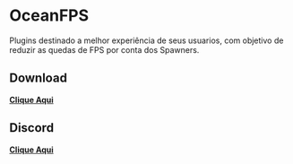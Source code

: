 # OceanFPS
 Plugins destinado a melhor experiência de seus usuarios, com objetivo de reduzir as quedas de FPS por conta dos Spawners.
 
 ## Download
 [**Clique Aqui**](https://github.com/leafcodebr/LeafCore/releases)

## Discord
[**Clique Aqui**](https://discord.gg/Snfajbmc)
